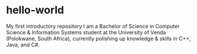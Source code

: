 # hello-world
My first introductory repository
I am a Bachelor of Science in Computer Science & Information Systems student at the University of Venda (Polokwane, South Africa), currently polishing up knowledge & skills in C++, Java, and C#.
